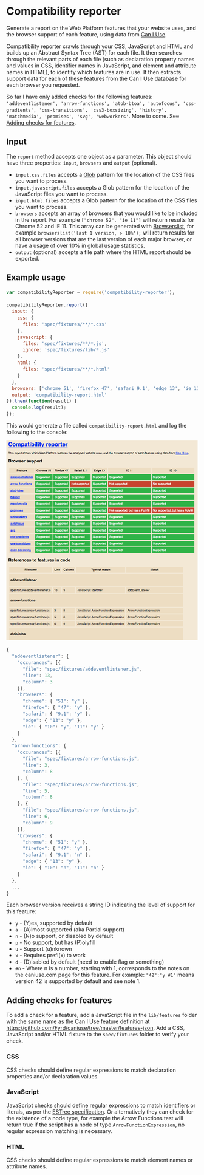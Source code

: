 # Compatibility reporter

Generate a report on the Web Platform features that your website uses, and the browser support of each feature, using data from [Can I Use](http://caniuse.com/).

Compatibility reporter crawls through your CSS, JavaScript and HTML and builds up an Abstract Syntax Tree (AST) for each file. It then searches through the relevant parts of each file (such as declaration property names and values in CSS, identifier names in JavaScript, and element and attribute names in HTML), to identify which features are in use. It then extracts support data for each of these features from the Can I Use database for each browser you requested.

So far I have only added checks for the following features: `'addeventlistener', 'arrow-functions', 'atob-btoa', 'autofocus', 'css-gradients', 'css-transitions', 'css3-boxsizing', 'history', 'matchmedia', 'promises', 'svg', 'webworkers'`. More to come. See [Adding checks for features](#adding-checks).

## Input

The `report` method accepts one object as a parameter. This object should have three properties: `input`, `browsers` and `output` (optional).

- `input.css.files` accepts a [Glob](https://github.com/isaacs/node-glob) pattern for the location of the CSS files you want to process.
- `input.javascript.files` accepts a Glob pattern for the location of the JavaScript files you want to process.
- `input.html.files` accepts a Glob pattern for the location of the CSS files you want to process.
- `browsers` accepts an array of browsers that you would like to be included in the report. For example `["chrome 52", "ie 11"]` will return results for Chrome 52 and IE 11. This array can be generated with [Browserslist](https://github.com/ai/browserslist), for example `browserslist('last 1 version, > 10%');` will return results for all browser versions that are the last version of each major browser, or have a usage of over 10% in global usage statistics.
- `output` (optional) accepts a file path where the HTML report should be exported.

## Example usage

```js
var compatibilityReporter = require('compatibility-reporter');

compatibilityReporter.report({
  input: {
    css: {
      files: 'spec/fixtures/**/*.css'
    },
    javascript: {
      files: 'spec/fixtures/**/*.js',
      ignore: 'spec/fixtures/lib/*.js'
    },
    html: {
      files: 'spec/fixtures/**/*.html'
    }
  },
  browsers: ['chrome 51', 'firefox 47', 'safari 9.1', 'edge 13', 'ie 11', 'ie 10'],
  output: 'compatibility-report.html'
}).then(function(result) {
  console.log(result);
});
```

This would generate a file called `compatibility-report.html` and log the following to the console:

![Screenshot of compatibility-report.html](/templates/screenshot-output-example.png?raw=true)

```js
{
  "addeventlistener": {
    "occurances": [{
      "file": "spec/fixtures/addeventlistener.js",
      "line": 13,
      "column": 3
    }],
    "browsers": {
      "chrome": { "51": "y" },
      "firefox": { "47": "y" },
      "safari": { "9.1": "y" },
      "edge": { "13": "y" },
      "ie": { "10": "y", "11": "y" }
    }
  },
  "arrow-functions": {
    "occurances": [{
      "file": "spec/fixtures/arrow-functions.js",
      "line": 3,
      "column": 8
    }, {
      "file": "spec/fixtures/arrow-functions.js",
      "line": 5,
      "column": 8
    }, {
      "file": "spec/fixtures/arrow-functions.js",
      "line": 6,
      "column": 9
    }],
    "browsers": {
      "chrome": { "51": "y" },
      "firefox": { "47": "y" },
      "safari": { "9.1": "n" },
      "edge": { "13": "y" },
      "ie": { "10": "n", "11": "n" }
    }
  },
  ...
}
```

Each browser version receives a string ID indicating the level of support for this feature:

- `y` - (Y)es, supported by default
- `a` - (A)lmost supported (aka Partial support)
- `n` - (N)o support, or disabled by default
- `p` - No support, but has (P)olyfill
- `u` - Support (u)nknown
- `x` - Requires prefi(x) to work
- `d` - (D)isabled by default (need to enable flag or something)
- `#n` - Where n is a number, starting with 1, corresponds to the notes on the caniuse.com page for this feature. For example: `"42":"y #1"` means version 42 is supported by default and see note 1.

## <a name="adding-checks"></a>Adding checks for features

To add a check for a feature, add a JavaScript file in the `lib/features` folder with the same name as the Can I Use feature definition at https://github.com/Fyrd/caniuse/tree/master/features-json. Add a CSS, JavaScript and/or HTML fixture to the `spec/fixtures` folder to verify your check.

### CSS

CSS checks should define regular expressions to match declaration properties and/or declaration values.

### JavaScript

JavaScript checks should define regular expressions to match identifiers or literals, as per the [ESTree specification](https://github.com/estree/estree). Or alternatively they can check for the existence of a node type, for example the Arrow Functions test will return true if the script has a node of type `ArrowFunctionExpression`, no regular expression matching is necessary.

### HTML

CSS checks should define regular expressions to match element names or attribute names.
